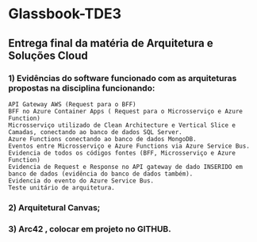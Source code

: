 # Glassbook-TDE3
## Entrega final da matéria de Arquitetura e Soluções Cloud


### 1) Evidências do software funcionado com as arquiteturas propostas na disciplina funcionando:

    API Gateway AWS (Request para o BFF)
    BFF no Azure Container Apps ( Request para o Microsserviço e Azure Function)
    Microsserviço utilizado de Clean Architecture e Vertical Slice e Camadas, conectando ao banco de dados SQL Server.
    Azure Functions conectando ao banco de dados MongoDB.
    Eventos entre Microsserviço e Azure Functions via Azure Service Bus.
    Evidencia de todos os códigos fontes (BFF, Microsserviço e Azure Function)
    Evidencia de Request e Response no API gateway de dado INSERIDO em banco de dados (evidência do banco de dados também).
    Evidencia do evento do Azure Service Bus.
    Teste unitário de arquitetura. 

### 2) Arquitetural Canvas;

### 3) Arc42 , colocar em projeto no GITHUB. 
